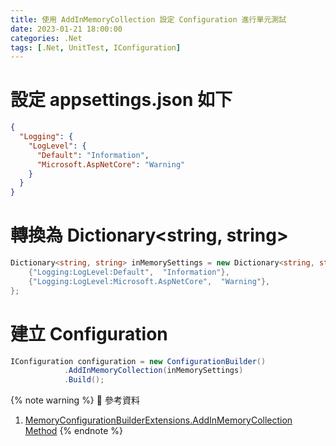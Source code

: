 ```yaml
---
title: 使用 AddInMemoryCollection 設定 Configuration 進行單元測試
date: 2023-01-21 18:00:00
categories: .Net
tags: [.Net, UnitTest, IConfiguration]
---
```


# 設定 appsettings.json 如下
```json
{
  "Logging": {
    "LogLevel": {
      "Default": "Information",
      "Microsoft.AspNetCore": "Warning"
    }
  }
}
```

<!--more-->

# 轉換為 Dictionary<string, string>
```c#
Dictionary<string, string> inMemorySettings = new Dictionary<string, string> {
    {"Logging:LogLevel:Default",  "Information"},
    {"Logging:LogLevel:Microsoft.AspNetCore",  "Warning"},
};
```

# 建立 Configuration
```c#
IConfiguration configuration = new ConfigurationBuilder()
            .AddInMemoryCollection(inMemorySettings)
            .Build();
```

{% note warning %}
📜 參考資料
1. [MemoryConfigurationBuilderExtensions.AddInMemoryCollection Method](https://learn.microsoft.com/en-us/dotnet/api/microsoft.extensions.configuration.memoryconfigurationbuilderextensions.addinmemorycollection?view=dotnet-plat-ext-7.0)
{% endnote %}
